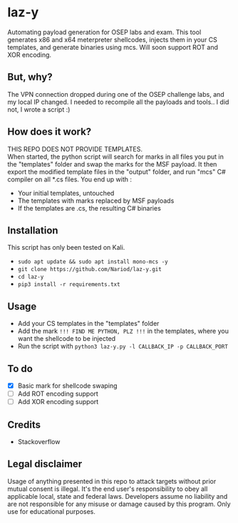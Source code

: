 # laz-y
Automating payload generation for OSEP labs and exam. This tool generates x86 and x64 meterpreter shellcodes, injects them in your CS templates, and generate binaries using mcs. Will soon support ROT and XOR encoding.

## But, why?
The VPN connection dropped during one of the OSEP challenge labs, and my local IP changed. I needed to recompile all the payloads and tools.. I did not, I wrote a script :) 

## How does it work?
THIS REPO DOES NOT PROVIDE TEMPLATES.  
When started, the python script will search for marks in all files you put in the "templates" folder and swap the marks for the MSF payload. It then export the modified template files in the "output" folder, and run "mcs" C# compiler on all *.cs files.
You end up with :
* Your initial templates, untouched
* The templates with marks replaced by MSF payloads
* If the templates are .cs, the resulting C# binaries

## Installation
This script has only been tested on Kali.
* `sudo apt update && sudo apt install mono-mcs -y`
* `git clone https://github.com/Nariod/laz-y.git`
* `cd laz-y`
* `pip3 install -r requirements.txt`

## Usage
* Add your CS templates in the "templates" folder
* Add the mark `!!! FIND ME PYTHON, PLZ !!!` in the templates, where you want the shellcode to be injected
* Run the script with `python3 laz-y.py -l CALLBACK_IP -p CALLBACK_PORT`

## To do
- [x] Basic mark for shellcode swaping
- [ ] Add ROT encoding support
- [ ] Add XOR encoding support

## Credits
* Stackoverflow 

## Legal disclaimer
Usage of anything presented in this repo to attack targets without prior mutual consent is illegal. It's the end user's responsibility to obey all applicable local, state and federal laws. Developers assume no liability and are not responsible for any misuse or damage caused by this program. Only use for educational purposes.